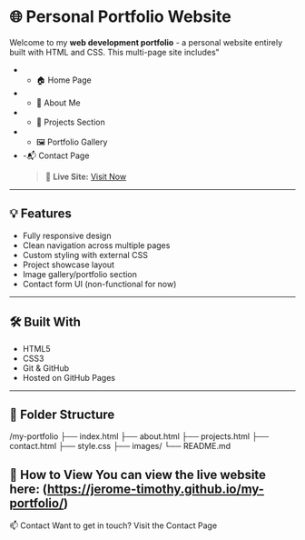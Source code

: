 # 🌐 Personal Portfolio Website
Welcome to my **web development portfolio** - a personal website entirely built with HTML and CSS.
This multi-page site includes"
- - 🏠 Home Page
- - 👤 About Me
- - 💼 Projects Section
- - 🖼️ Portfolio Gallery
- -📬 Contact Page
  > 🔗 **Live Site:** [Visit Now](https://jerome-timothy.github.io/my-portfolio/)
---

## 💡 Features

- Fully responsive design
- Clean navigation across multiple pages
- Custom styling with external CSS
- Project showcase layout
- Image gallery/portfolio section
- Contact form UI (non-functional for now)

---

## 🛠️ Built With

- HTML5
- CSS3
- Git & GitHub
- Hosted on GitHub Pages

---

## 📁 Folder Structure

/my-portfolio
├── index.html
├── about.html
├── projects.html
├── contact.html
├── style.css
├── images/
└── README.md

🚀 How to View
You can view the live website here:
(https://jerome-timothy.github.io/my-portfolio/)
---

📫 Contact
Want to get in touch?
Visit the Contact Page
